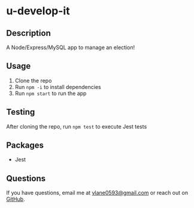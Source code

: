 # u-develop-it

## Description
A Node/Express/MySQL app to manage an election!

## Usage
1. Clone the repo
2. Run `npm -i` to install dependencies
3. Run `npm start` to run the app

## Testing
After cloning the repo, run `npm test` to execute Jest tests

## Packages
- Jest

## Questions
If you have questions, email me at [vlane0593@gmail.com](mailto:vlane0593@gmail.com) or reach out on [GitHub](https://www.github.com/vanessalane).
